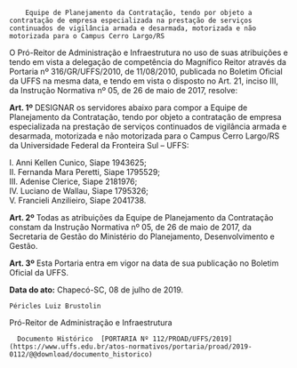         Equipe de Planejamento da Contratação, tendo por objeto a contratação de empresa especializada na prestação de serviços continuados de vigilância armada e desarmada, motorizada e não motorizada para o Campus Cerro Largo/RS  

O Pró-Reitor de Administração e Infraestrutura no uso de suas atribuições e tendo em vista a delegação de competência do Magnífico Reitor através da Portaria nº 316/GR/UFFS/2010, de 11/08/2010, publicada no Boletim Oficial da UFFS na mesma data, e tendo em vista o disposto no Art. 21, inciso III, da Instrução Normativa nº 05, de 26 de maio de 2017, resolve:

 **Art. 1º** DESIGNAR os servidores abaixo para compor a Equipe de Planejamento da Contratação, tendo por objeto a contratação de empresa especializada na prestação de serviços continuados de vigilância armada e desarmada, motorizada e não motorizada para o Campus Cerro Largo/RS da Universidade Federal da Fronteira Sul – UFFS:

 I. Anni Kellen Cunico, Siape 1943625;  
II. Fernanda Mara Peretti, Siape 1795529;  
III. Adenise Clerice, Siape 2181976;  
IV. Luciano de Wallau, Siape 1795326;  
V. Francieli Anzilieiro, Siape 2041738.

 **Art. 2º** Todas as atribuições da Equipe de Planejamento da Contratação constam da Instrução Normativa nº 05, de 26 de maio de 2017, da Secretaria de Gestão do Ministério do Planejamento, Desenvolvimento e Gestão.

 **Art. 3º** Esta Portaria entra em vigor na data de sua publicação no Boletim Oficial da UFFS.

   **Data do ato:** Chapecó-SC, 08 de julho de 2019.   
 

    Péricles Luiz Brustolin   
 Pró-Reitor de Administração e Infraestrutura 

      Documento Histórico  [PORTARIA Nº 112/PROAD/UFFS/2019](https://www.uffs.edu.br/atos-normativos/portaria/proad/2019-0112/@@download/documento_historico)     
      